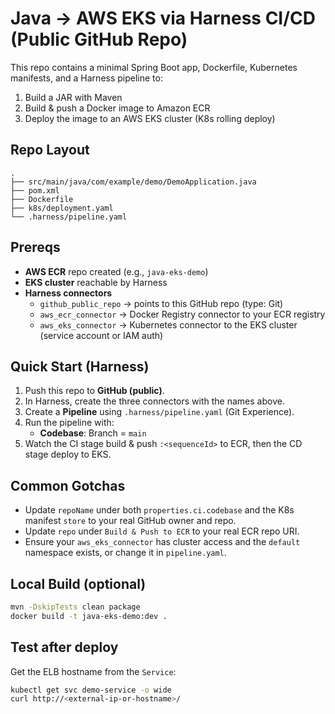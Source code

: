 # Java → AWS EKS via Harness CI/CD (Public GitHub Repo)

This repo contains a minimal Spring Boot app, Dockerfile, Kubernetes manifests, and a Harness pipeline to:

1. Build a JAR with Maven
2. Build & push a Docker image to Amazon ECR
3. Deploy the image to an AWS EKS cluster (K8s rolling deploy)

## Repo Layout
```text
.
├── src/main/java/com/example/demo/DemoApplication.java
├── pom.xml
├── Dockerfile
├── k8s/deployment.yaml
└── .harness/pipeline.yaml
```

## Prereqs
- **AWS ECR** repo created (e.g., `java-eks-demo`)
- **EKS cluster** reachable by Harness
- **Harness connectors**
  - `github_public_repo` → points to this GitHub repo (type: Git)
  - `aws_ecr_connector` → Docker Registry connector to your ECR registry
  - `aws_eks_connector` → Kubernetes connector to the EKS cluster (service account or IAM auth)

## Quick Start (Harness)
1. Push this repo to **GitHub (public)**.
2. In Harness, create the three connectors with the names above.
3. Create a **Pipeline** using `.harness/pipeline.yaml` (Git Experience).
4. Run the pipeline with:
   - **Codebase**: Branch = `main`
5. Watch the CI stage build & push `:<sequenceId>` to ECR, then the CD stage deploy to EKS.

## Common Gotchas
- Update `repoName` under both `properties.ci.codebase` and the K8s manifest `store` to your real GitHub owner and repo.
- Update `repo` under `Build & Push to ECR` to your real ECR repo URI.
- Ensure your `aws_eks_connector` has cluster access and the `default` namespace exists, or change it in `pipeline.yaml`.

## Local Build (optional)
```bash
mvn -DskipTests clean package
docker build -t java-eks-demo:dev .
```

## Test after deploy
Get the ELB hostname from the `Service`:
```bash
kubectl get svc demo-service -o wide
curl http://<external-ip-or-hostname>/
```

